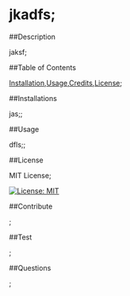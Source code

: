 # jkadfs;

##Description 
 
jaksf;

##Table of Contents 
 
[Installation](#Installation),[Usage](#usage),[Credits](#Credits),[License](#License);

##Installations 
 
jas;;

##Usage 
 
dfls;;

##License 
 
MIT License;

[![License: MIT](https://img.shields.io/badge/License-MIT-yellow.svg)](https://opensource.org/licenses/MIT)

##Contribute 
 
;

##Test 
 
;

##Questions 
 
;


